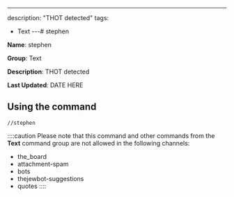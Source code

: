 ---
description: "THOT detected"
tags:
  - Text
---# stephen

**Name**: stephen

**Group**: Text

**Description**: THOT detected

**Last Updated**: DATE HERE

## Using the command

    //stephen

::::caution Please note that this command and other commands from the **Text** command group are not allowed in the following channels:
- the_board
- attachment-spam
- bots
- thejewbot-suggestions
- quotes
::::